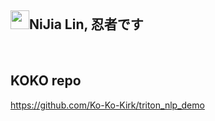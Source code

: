 <h2><a id="user-content-nijia-lin-忍者です" class="anchor" aria-hidden="true" href="#nijia-lin-忍者です"><span aria-hidden="true" class="octicon octicon-link"></span></a>
<a target="_blank" rel="noopener noreferrer" href="https://camo.githubusercontent.com/28a7d9d01f7b683638d980944a1c6ebadc7549637470b83c5a19243d6872db98/68747470733a2f2f7370726f66696c652e6c696e652d7363646e2e6e65742f30684b76546f4557794f46466c3546675055617842714a676c47467a4e615a30314c584852616278684654446c4e493174614269565a61423543536a74484a31594a41434a534e307846486a703142574d5f5a30446f6258346d536d35414946454d584868627551"><img src="https://camo.githubusercontent.com/28a7d9d01f7b683638d980944a1c6ebadc7549637470b83c5a19243d6872db98/68747470733a2f2f7370726f66696c652e6c696e652d7363646e2e6e65742f30684b76546f4557794f46466c3546675055617842714a676c47467a4e615a30314c584852616278684654446c4e493174614269565a61423543536a74484a31594a41434a534e307846486a703142574d5f5a30446f6258346d536d35414946454d584868627551" width="30" height="30" data-canonical-src="https://sprofile.line-scdn.net/0hKvToEWyOFFl5FgPUaxBqJglGFzNaZ01LXHRabxhFTDlNI1taBiVZaB5CSjtHJ1YJACJSN0xFHjp1BWM_Z0DobX4mSm5AIFEMXHhbuQ" style="max-width: 100%;"></a>NiJia Lin, 忍者です</h2><br><h2><a id="user-content-koko-repo" class="anchor" aria-hidden="true" href="#koko-repo"><span aria-hidden="true" class="octicon octicon-link"></span></a>
<a id="user-content-koko-repo" href="#koko-repo"><span></span></a>KOKO repo</h2>
<p><a href="https://github.com/Ko-Ko-Kirk/triton_nlp_demo">https://github.com/Ko-Ko-Kirk/triton_nlp_demo</a></p>
